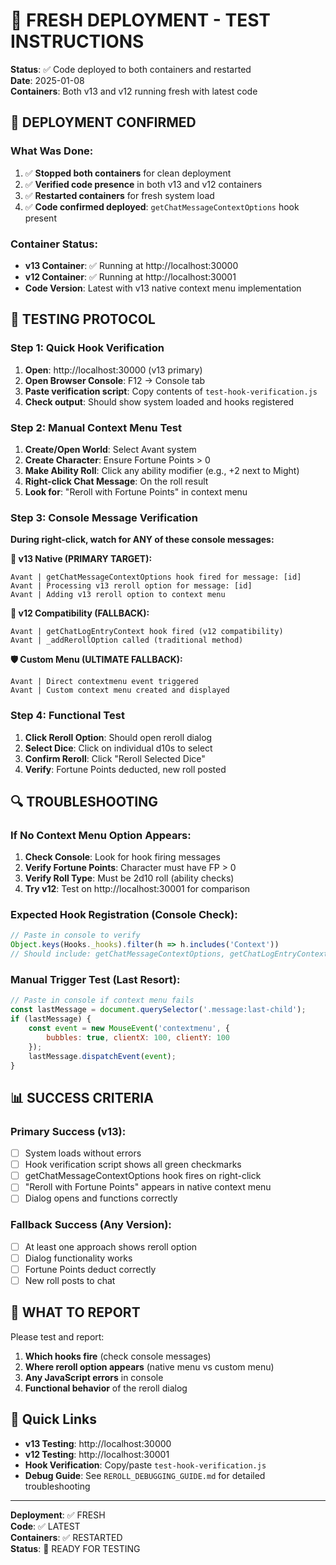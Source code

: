 # 🔄 FRESH DEPLOYMENT - TEST INSTRUCTIONS

**Status**: ✅ Code deployed to both containers and restarted  
**Date**: 2025-01-08  
**Containers**: Both v13 and v12 running fresh with latest code

## 🚀 DEPLOYMENT CONFIRMED

### What Was Done:
1. ✅ **Stopped both containers** for clean deployment
2. ✅ **Verified code presence** in both v13 and v12 containers
3. ✅ **Restarted containers** for fresh system load
4. ✅ **Code confirmed deployed**: `getChatMessageContextOptions` hook present

### Container Status:
- **v13 Container**: ✅ Running at http://localhost:30000
- **v12 Container**: ✅ Running at http://localhost:30001
- **Code Version**: Latest with v13 native context menu implementation

## 🧪 TESTING PROTOCOL

### Step 1: Quick Hook Verification
1. **Open**: http://localhost:30000 (v13 primary)
2. **Open Browser Console**: F12 → Console tab
3. **Paste verification script**: Copy contents of `test-hook-verification.js`
4. **Check output**: Should show system loaded and hooks registered

### Step 2: Manual Context Menu Test
1. **Create/Open World**: Select Avant system
2. **Create Character**: Ensure Fortune Points > 0
3. **Make Ability Roll**: Click any ability modifier (e.g., +2 next to Might)
4. **Right-click Chat Message**: On the roll result
5. **Look for**: "Reroll with Fortune Points" in context menu

### Step 3: Console Message Verification
**During right-click, watch for ANY of these console messages:**

**🎯 v13 Native (PRIMARY TARGET):**
```
Avant | getChatMessageContextOptions hook fired for message: [id]
Avant | Processing v13 reroll option for message: [id]
Avant | Adding v13 reroll option to context menu
```

**🔄 v12 Compatibility (FALLBACK):**
```
Avant | getChatLogEntryContext hook fired (v12 compatibility)
Avant | _addRerollOption called (traditional method)
```

**🛡️ Custom Menu (ULTIMATE FALLBACK):**
```
Avant | Direct contextmenu event triggered
Avant | Custom context menu created and displayed
```

### Step 4: Functional Test
1. **Click Reroll Option**: Should open reroll dialog
2. **Select Dice**: Click on individual d10s to select
3. **Confirm Reroll**: Click "Reroll Selected Dice"
4. **Verify**: Fortune Points deducted, new roll posted

## 🔍 TROUBLESHOOTING

### If No Context Menu Option Appears:
1. **Check Console**: Look for hook firing messages
2. **Verify Fortune Points**: Character must have FP > 0
3. **Verify Roll Type**: Must be 2d10 roll (ability checks)
4. **Try v12**: Test on http://localhost:30001 for comparison

### Expected Hook Registration (Console Check):
```javascript
// Paste in console to verify
Object.keys(Hooks._hooks).filter(h => h.includes('Context'))
// Should include: getChatMessageContextOptions, getChatLogEntryContext
```

### Manual Trigger Test (Last Resort):
```javascript
// Paste in console if context menu fails
const lastMessage = document.querySelector('.message:last-child');
if (lastMessage) {
    const event = new MouseEvent('contextmenu', { 
        bubbles: true, clientX: 100, clientY: 100 
    });
    lastMessage.dispatchEvent(event);
}
```

## 📊 SUCCESS CRITERIA

### Primary Success (v13):
- [ ] System loads without errors
- [ ] Hook verification script shows all green checkmarks
- [ ] getChatMessageContextOptions hook fires on right-click
- [ ] "Reroll with Fortune Points" appears in native context menu
- [ ] Dialog opens and functions correctly

### Fallback Success (Any Version):
- [ ] At least one approach shows reroll option
- [ ] Dialog functionality works
- [ ] Fortune Points deduct correctly
- [ ] New roll posts to chat

## 🎯 WHAT TO REPORT

Please test and report:
1. **Which hooks fire** (check console messages)
2. **Where reroll option appears** (native menu vs custom menu)
3. **Any JavaScript errors** in console
4. **Functional behavior** of the reroll dialog

## 🔗 Quick Links

- **v13 Testing**: http://localhost:30000
- **v12 Testing**: http://localhost:30001  
- **Hook Verification**: Copy/paste `test-hook-verification.js`
- **Debug Guide**: See `REROLL_DEBUGGING_GUIDE.md` for detailed troubleshooting

---

**Deployment**: ✅ FRESH  
**Code**: ✅ LATEST  
**Containers**: ✅ RESTARTED  
**Status**: 🧪 READY FOR TESTING 